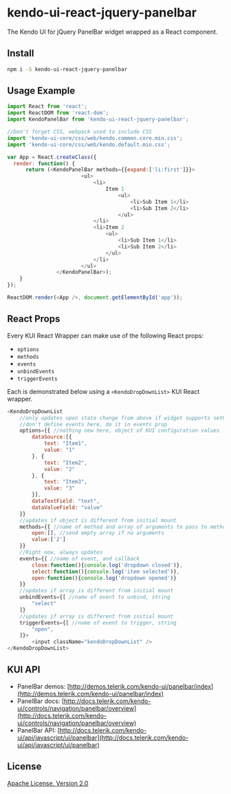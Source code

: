 # kendo-ui-react-jquery-panelbar

The Kendo UI for jQuery PanelBar widget wrapped as a React component.

## Install

```bash
npm i -S kendo-ui-react-jquery-panelbar
```

## Usage Example

```javascript
import React from 'react';
import ReactDOM from 'react-dom';
import KendoPanelBar from 'kendo-ui-react-jquery-panelbar';

//Don't forget CSS, webpack used to include CSS
import 'kendo-ui-core/css/web/kendo.common.core.min.css';
import 'kendo-ui-core/css/web/kendo.default.min.css';

var App = React.createClass({
  render: function() {
	  return (<KendoPanelBar methods={{expand:['li:first']}}>
						<ul>
							<li>
								Item 1
									<ul>
										<li>Sub Item 1</li>
										<li>Sub Item 2</li>
									</ul>
							</li>
							<li>Item 2
								<ul>
									<li>Sub Item 1</li>
									<li>Sub Item 2</li>
								</ul>
							</li>
						</ul>
	  			</KendoPanelBar>);
	}
});

ReactDOM.render(<App />, document.getElementById('app'));
```

## React Props

Every KUI React Wrapper can make use of the following React props:

* `options`
* `methods`
* `events`
* `unbindEvents`
* `triggerEvents`

Each is demonstrated below using a `<KendoDropDownList>` KUI React wrapper.

```javascript
<KendoDropDownList
	//only updates upon state change from above if widget supports setOptions()
	//don't define events here, do it in events prop
	options={{ //nothing new here, object of KUI configuration values
		dataSource:[{
			text: "Item1",
			value: "1"
		}, {
			text: "Item2",
			value: "2"
		}, {
			text: "Item3",
			value: "3"
		}],
		dataTextField: "text",
		dataValueField: "value"
	}}
	//updates if object is different from initial mount
	methods={{ //name of method and array of arguments to pass to method
		open:[], //send empty array if no arguments
		value:['2']
	}}
	//Right now, always updates
	events={{ //name of event, and callback
		close:function(){console.log('dropdown closed')},
		select:function(){console.log('item selected')},
		open:function(){console.log('dropdown opened')}
	}}
	//updates if array is different from initial mount
	unbindEvents={[ //name of event to unbind, string
		"select"
	]}
	//updates if array is different from initial mount
	triggerEvents={[ //name of event to trigger, string
		"open",
	]}>
		<input className="kendoDropDownList" />
</KendoDropDownList>
```

## KUI API

* PanelBar demos: [http://demos.telerik.com/kendo-ui/panelbar/index](http://demos.telerik.com/kendo-ui/panelbar/index)
* PanelBar docs: [http://docs.telerik.com/kendo-ui/controls/navigation/panelbar/overview](http://docs.telerik.com/kendo-ui/controls/navigation/panelbar/overview)
* PanelBar API: [http://docs.telerik.com/kendo-ui/api/javascript/ui/panelbar](http://docs.telerik.com/kendo-ui/api/javascript/ui/panelbar)

## License

[Apache License, Version 2.0](http://www.apache.org/licenses/LICENSE-2.0)
